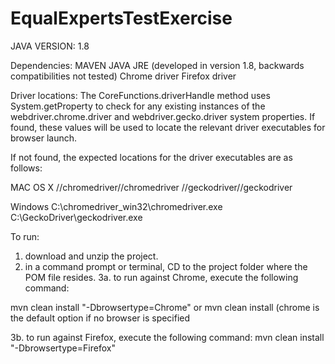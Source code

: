# EqualExpertsTestExercise


JAVA VERSION: 1.8

Dependencies:
MAVEN
JAVA JRE (developed in version 1.8, backwards compatibilities not tested)
Chrome driver
Firefox driver

Driver locations:
The CoreFunctions.driverHandle method uses System.getProperty to check for any existing instances of the webdriver.chrome.driver and webdriver.gecko.driver
system properties. If found, these values will be used to locate the relevant driver executables for browser launch.

If not found, the expected locations for the driver executables are as follows:

MAC OS X
//chromedriver//chromedriver
//geckodriver//geckodriver

Windows
C:\\chromedriver_win32\\chromedriver.exe
C:\\GeckoDriver\\geckodriver.exe

To run:
1. download and unzip the project.
2. in a command prompt or terminal, CD to the project folder where the POM file resides.
3a. to run against Chrome, execute the following command:

  mvn clean install "-Dbrowsertype=Chrome"
  or
  mvn clean install
  (chrome is the default option if no browser is specified

3b. to run against Firefox, execute the following command:
  mvn clean install "-Dbrowsertype=Firefox"

